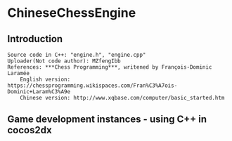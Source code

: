 ﻿# ChineseChessEngine

## Introduction
	Source code in C++: "engine.h", "engine.cpp"
	Uploader(Not code author): MZfengIbb
	References: ***Chess Programming***, writened by François-Dominic Laramée
		English version: https://chessprogramming.wikispaces.com/Fran%C3%A7ois-Dominic+Laram%C3%A9e
		Chinese version: http://www.xqbase.com/computer/basic_started.htm
	
## Game development instances - using C++ in cocos2dx
	
